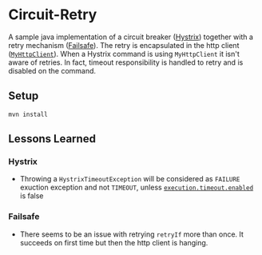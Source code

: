 # Circuit-Retry
A sample java implementation of a circuit breaker ([Hystrix](https://github.com/Netflix/Hystrix)) together with a retry mechanism ([Failsafe](https://github.com/jhalterman/failsafe#retries)).
The retry is encapsulated in the http client ([`MyHttpClient`](src/main/java/com/bauer/sample/circuitretry/MyHttpClient)). When a Hystrix command is using `MyHttpClient` it isn't aware of retries. 
In fact, timeout responsibility is handled to retry and is disabled on the command.  
 
## Setup
`mvn install`

## Lessons Learned
### Hystrix
* Throwing a `HystrixTimeoutException` will be considered as `FAILURE` exuction exception and not `TIMEOUT`, unless [`execution.timeout.enabled`](https://github.com/Netflix/Hystrix/wiki/Configuration#executiontimeoutenabled) is false

### Failsafe
* There seems to be an issue with retrying `retryIf` more than once. It succeeds on first time but then the http client is hanging.
